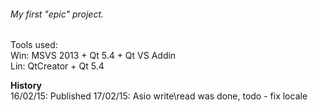 <h6>My first "epic" project.<br></h6>

Tools used:<br>
Win: MSVS 2013 + Qt 5.4 + Qt VS Addin<br>
Lin: QtCreator + Qt 5.4<br>

<b>History</b><br>
16/02/15: Published
17/02/15: Asio write\read was done, todo - fix locale
